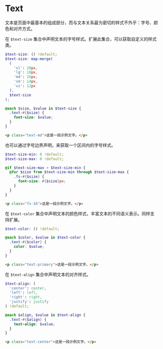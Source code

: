 # Text

文本是页面中最基本的组成部分，而与文本关系最为密切的样式不外乎：字号、颜色和对齐方式。

在 `$text-size` 集合中声明文本的字号样式。扩展此集合，可以获取自定义的样式类。

``` scss
$text-size: () !default;
$text-size: map-merge(
  (
    'xl': 20px,
    'lg': 18px,
    'md': 16px,
    'sm': 14px,
    'xs': 12px
  ),
  $text-size
);

@each $size, $value in $text-size {
  .text-#{$size} {
    font-size: $value;
  }
}
```

``` html
<p class="text-md">这是一段示例文字。</p>
```

也可以通过字号边界声明，来获取一个区间内的字号样式。

``` scss
$text-size-min: 0 !default;
$text-size-max: 0 !default;

@if $text-size-max > $text-size-min {
  @for $size from $text-size-min through $text-size-max {
    .fs-#{$size} {
      font-size: #{$size}px;
    }
  }
}
```

``` html
<p class="fs-16">这是一段示例文字。</p>
```

在 `$text-color` 集合中声明文本的颜色样式，丰富文本的不同语义表示。同样支持扩展。

``` scss
$text-color: () !default;

@each $color, $value in $text-color {
  .text-#{$color} {
    color: $value;
  }
}
```

``` html
<p class="text-primary">这是一段示例文字。</p>
```

在 `$text-align` 集合中声明文本的对齐样式。

``` scss
$text-align: (
  'center': center,
  'left': left,
  'right': right,
  'justify': justify
) !default;

@each $align, $value in $text-align {
  .text-#{$align} {
    text-align: $value;
  }
}
```

``` html
<p class="text-center">这是一段示例文字。</p>
```
